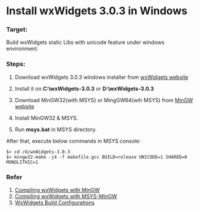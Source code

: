 Install wxWidgets 3.0.3 in Windows
==================================

### Target:

Build wxWidgets static Libs with unicode feature under windows environment.

### Steps:

1. Download wxWidgets 3.0.3 windows installer from  [wxWidgets website](https://github.com/wxWidgets/wxWidgets/releases/download/v3.0.3/wxMSW-3.0.3-Setup.exe)


2. Install it on **C:\wxWidgets-3.0.3** or **D:\wxWidgets-3.0.3**

3. Download MinGW32(with MSYS) or MingGW64(wih MSYS) from [MinGW website](http://www.mingw.org/)

4. Install MinGW32 & MSYS.

5. Run **msys.bat** in MSYS directory.

After that, execute below commands in MSYS console:

    $> cd /d/wxWidgets-3.0.3
    $> mingw32-make -j4 -f makefile.gcc BUILD=release UNICODE=1 SHARED=0 MONOLITHIC=1




### Refer

1. [Compiling wxWidgets with MinGW](https://wiki.wxwidgets.org/Compiling_wxWidgets_with_MinGW)
2. [Compiling wxWidgets with MSYS-MinGW](https://wiki.wxwidgets.org/Compiling_wxWidgets_with_MSYS-MinGW)
3. [WxWidgets Build Configurations](https://wiki.wxwidgets.org/WxWidgets_Build_Configurations)



